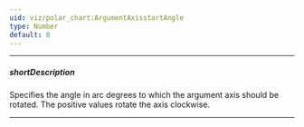 ```yaml
---
uid: viz/polar_chart:ArgumentAxisstartAngle
type: Number
default: 0
---
```

---
##### shortDescription
Specifies the angle in arc degrees to which the argument axis should be rotated. The positive values rotate the axis clockwise.

---
<!--
![Start Angle ChartJS](/images/ChartJS/PolarChartStartAngle.png)
-->
